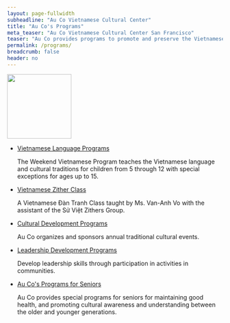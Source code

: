 ```yaml
---
layout: page-fullwidth
subheadline: "Au Co Vietnamese Cultural Center"
title: "Au Co's Programs"
meta_teaser: "Au Co Vietnamese Cultural Center San Francisco"
teaser: "Au Co provides programs to promote and preserve the Vietnamese language and culture, leadership development for the young generation, and aiding the seniors in their golden years."
permalink: /programs/
breadcrumb: false
header: no
---
```

<!--more-->
<img width="150" src="{{ site.urlimg }}auco-logo.png">

<div class="small-12 columns" style="padding: 0px; border-bottom: none;">

<ul class="side-nav">
      <li>
      <a href="{{ site.url }}/programs/vietnamese-language/">Vietnamese Language Programs</a>
      <p style="font-weight: normal;">The Weekend Vietnamese Program teaches the Vietnamese language and cultural traditions for children from 5 through 12 with special exceptions for ages up to 15.</p>
      </li>
      <li>
      <a href="{{ site.url }}/programs/viet-zither-class/">Vietnamese Zither Class</a>
      <p style="font-weight: normal;">A Vietnamese Đàn Tranh Class taught by Ms. Van-Anh Vo with the assistant of the Sử Việt Zithers Group.</p>
      </li>
      <li>
      <a href="{{ site.url }}/programs/cultural-development/">Cultural Development Programs</a>
      <p style="font-weight: normal;">Au Co organizes and sponsors annual traditional cultural events.</p>
      </li>
      <li><a href="{{ site.url }}/programs/leadership-development/">Leadership Development Programs</a>
      <p style="font-weight: normal;">Develop leadership skills through participation in activities in communities.</p>
      </li>
      <li>
      <a href="{{ site.url }}/programs/for-seniors/">Au Co's Programs for Seniors</a>
      <p style="font-weight: normal;">Au Co provides special programs for seniors for maintaining good health, and promoting cultural awareness and understanding between the older and younger generations.</p>
      </li>
</ul>
</div>
